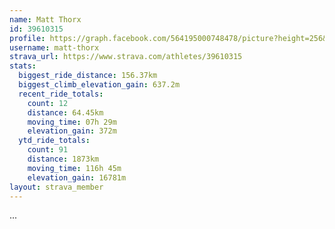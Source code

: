 ```yaml
---
name: Matt Thorx
id: 39610315
profile: https://graph.facebook.com/564195000748478/picture?height=256&width=256
username: matt-thorx
strava_url: https://www.strava.com/athletes/39610315
stats:
  biggest_ride_distance: 156.37km
  biggest_climb_elevation_gain: 637.2m
  recent_ride_totals:
    count: 12
    distance: 64.45km
    moving_time: 07h 29m
    elevation_gain: 372m
  ytd_ride_totals:
    count: 91
    distance: 1873km
    moving_time: 116h 45m
    elevation_gain: 16781m
layout: strava_member
--- 
```

...
